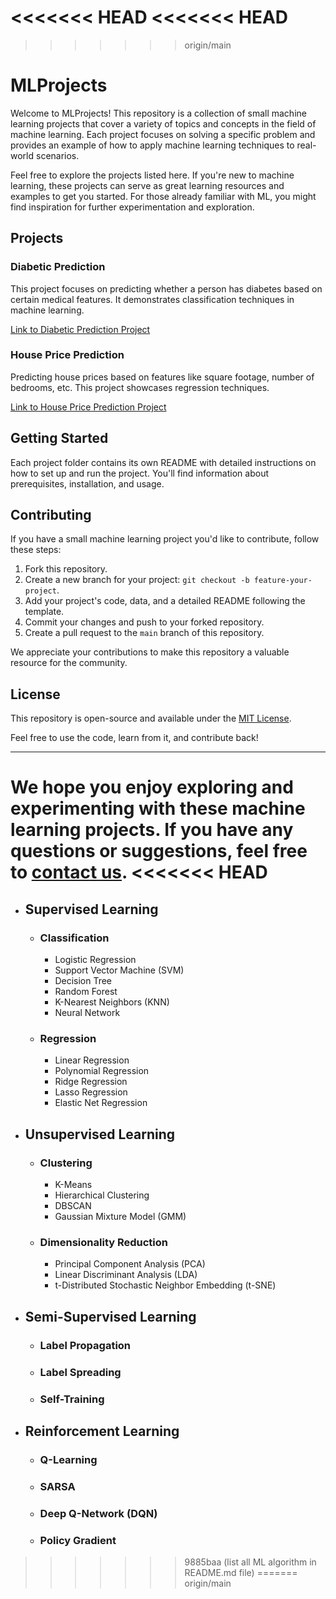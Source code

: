 <<<<<<< HEAD
<<<<<<< HEAD
=======
>>>>>>> origin/main
# MLProjects

Welcome to MLProjects! This repository is a collection of small machine learning projects that cover a variety of topics and concepts in the field of machine learning. Each project focuses on solving a specific problem and provides an example of how to apply machine learning techniques to real-world scenarios.

Feel free to explore the projects listed here. If you're new to machine learning, these projects can serve as great learning resources and examples to get you started. For those already familiar with ML, you might find inspiration for further experimentation and exploration.

## Projects

### Diabetic Prediction

This project focuses on predicting whether a person has diabetes based on certain medical features. It demonstrates classification techniques in machine learning.

[Link to Diabetic Prediction Project](https://github.com/safaet/mlprojects/tree/main/Diabetes_Prediction)

### House Price Prediction

Predicting house prices based on features like square footage, number of bedrooms, etc. This project showcases regression techniques.

[Link to House Price Prediction Project](https://github.com/safaet/mlprojects/tree/main/House_Price_Prediction)



## Getting Started

Each project folder contains its own README with detailed instructions on how to set up and run the project. You'll find information about prerequisites, installation, and usage.

## Contributing

If you have a small machine learning project you'd like to contribute, follow these steps:

1. Fork this repository.
2. Create a new branch for your project: `git checkout -b feature-your-project`.
3. Add your project's code, data, and a detailed README following the template.
4. Commit your changes and push to your forked repository.
5. Create a pull request to the `main` branch of this repository.

We appreciate your contributions to make this repository a valuable resource for the community.

## License

This repository is open-source and available under the [MIT License](https://opensource.org/license/mit/).

Feel free to use the code, learn from it, and contribute back!

---

We hope you enjoy exploring and experimenting with these machine learning projects. If you have any questions or suggestions, feel free to [contact us](safaetjaman@gmail.com).
<<<<<<< HEAD
=======
- ## Supervised Learning
    - ### Classification
        - Logistic Regression
        - Support Vector Machine (SVM)
        - Decision Tree
        - Random Forest
        - K-Nearest Neighbors (KNN)
        - Neural Network
    - ### Regression
        - Linear Regression
        - Polynomial Regression
        - Ridge Regression
        - Lasso Regression
        - Elastic Net Regression
- ## Unsupervised Learning
    - ### Clustering
        - K-Means
        - Hierarchical Clustering
        - DBSCAN
        - Gaussian Mixture Model (GMM)
    - ### Dimensionality Reduction
        - Principal Component Analysis (PCA)
        - Linear Discriminant Analysis (LDA)
        - t-Distributed Stochastic Neighbor Embedding (t-SNE)
- ## Semi-Supervised Learning
    - ### Label Propagation
    - ### Label Spreading
    - ### Self-Training
- ## Reinforcement Learning
    - ### Q-Learning
    - ### SARSA
    - ### Deep Q-Network (DQN)
    - ### Policy Gradient


>>>>>>> 9885baa (list all ML algorithm in README.md file)
=======
>>>>>>> origin/main
